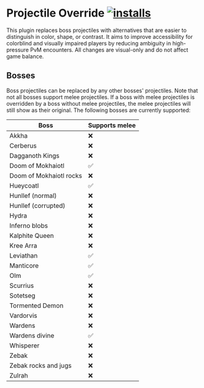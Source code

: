 # Projectile Override [![installs](https://img.shields.io/endpoint?url=https://api.runelite.net/pluginhub/shields/installs/plugin/projectile-override)](https://runelite.net/plugin-hub/Loze-Put)

This plugin replaces boss projectiles with alternatives that are easier to distinguish in color, shape, or contrast. It aims to improve accessibility for colorblind and visually impaired players by reducing ambiguity in high-pressure PvM encounters. All changes are visual-only and do not affect game balance.

## Bosses

Boss projectiles can be replaced by any other bosses' projectiles. Note that not all bosses support melee projectiles. If a boss with melee projectiles is overridden by a boss without melee projectiles, the melee projectiles will still show as their original. The following bosses are currently supported:

| Boss                    | Supports melee |
| ----------------------- | -------------- |
| Akkha                   | ❌              |
| Cerberus                | ❌              |
| Dagganoth Kings         | ❌              |
| Doom of Mokhaiotl       | ✅              |
| Doom of Mokhaiotl rocks | ❌              |
| Hueycoatl               | ✅              |
| Hunllef (normal)        | ❌              |
| Hunllef (corrupted)     | ❌              |
| Hydra                   | ❌              |
| Inferno blobs           | ❌              |
| Kalphite Queen          | ❌              |
| Kree Arra               | ❌              |
| Leviathan               | ✅              |
| Manticore               | ✅              |
| Olm                     | ✅              |
| Scurrius                | ❌              |
| Sotetseg                | ❌              |
| Tormented Demon         | ❌              |
| Vardorvis               | ❌              |
| Wardens                 | ❌              |
| Wardens divine          | ✅              |
| Whisperer               | ❌              |
| Zebak                   | ❌              |
| Zebak rocks and jugs    | ❌              |
| Zulrah                  | ❌              |